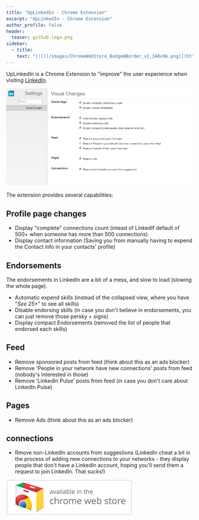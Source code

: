 ```yaml
---
title: "UpLinkedIn - Chrome Extension"
excerpt: "UpLinkedIn - Chrome Extension"
author_profile: false
header:
  teaser: github-logo.png
sidebar:
  - title: 
    text: "[![](/images/ChromeWebStore_BadgeWBorder_v2_340x96.png)](https://chrome.google.com/webstore/detail/uplinkedin/likehbbfhonhloconhofaglphpfpomhp?hl=en-US)"
---
```


UpLinkedIn is a Chrome Extension to "improve" the user experience when visiting [LinkedIn](http://www.linkedin.com).

![](/images/uplinkedin-options.png)

The extension provides several capabilities:

## Profile page changes

* Display "complete" connections count (intead of LinkedIf default of 500+ when someone has more than 500 connections)
* Display contact information (Saving you from manually having to expend the Contact info in your contacts' profile)

## Endorsements

The endorsements in LinkedIn are a bit of a mess, and slow to load (slowing the whole page).

* Automatic expend skills (instead of the collapsed view, where you have "_See 25+_" to see all skills)
* Disable endorsing skills (in case you don't believe in endorsements, you can just remove those persky + signs)
* Display compact Endorsements (removed the list of people that endorsed each skills)

## Feed

* Remove sponsored posts from feed (think about this as an ads blocker)
* Remove 'People in your network have new connections' posts from feed (nobody's interested in those)
* Remove 'LinkedIn Pulse' posts from feed (in case you don't care about LinkedIn Pulse)

## Pages

* Remove Ads (think about this as an ads blocker)

## connections

* Rmove non-LinkedIn accounts from suggestions (LinkedIn cheat a bit in the process of adding new connections to your networks - they display people that don't
have a LinkedIn account, hoping you'll send them a request to join LinkedIn. That sucks!) 

[![](/images/ChromeWebStore_BadgeWBorder_v2_340x96.png)](https://chrome.google.com/webstore/detail/uplinkedin/likehbbfhonhloconhofaglphpfpomhp?hl=en-US)